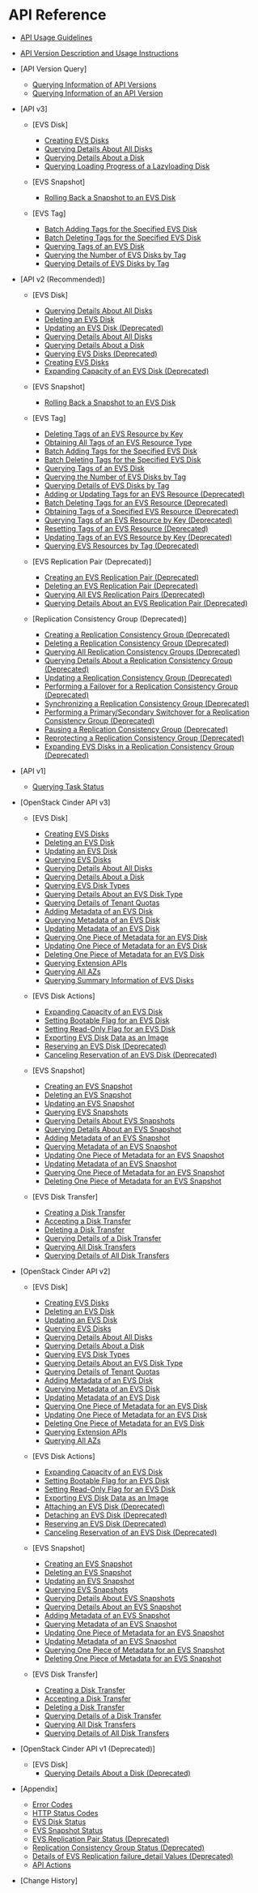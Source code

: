 # API Reference

-   [API Usage Guidelines](api-usage-guidelines.md)
-   [API Version Description and Usage Instructions](api-version-description-and-usage-instructions.md)
-   [API Version Query]
    -   [Querying Information of API Versions](querying-information-of-api-versions.md)
    -   [Querying Information of an API Version](querying-information-of-an-api-version.md)

-   [API v3]
    -   [EVS Disk]
        -   [Creating EVS Disks](creating-evs-disks-api-v3.md)
        -   [Querying Details About All Disks](querying-details-about-all-disks-api-v3.md)
        -   [Querying Details About a Disk](querying-details-about-a-disk-api-v3.md)
        -   [Querying Loading Progress of a Lazyloading Disk](querying-loading-progress-of-a-lazyloading-disk.md)

    -   [EVS Snapshot]
        -   [Rolling Back a Snapshot to an EVS Disk](rolling-back-a-snapshot-to-an-evs-disk-api-v3.md)

    -   [EVS Tag]
        -   [Batch Adding Tags for the Specified EVS Disk](batch-adding-tags-for-the-specified-evs-disk.md)
        -   [Batch Deleting Tags for the Specified EVS Disk](batch-deleting-tags-for-the-specified-evs-disk.md)
        -   [Querying Tags of an EVS Disk](querying-tags-of-an-evs-disk.md)
        -   [Querying the Number of EVS Disks by Tag](querying-the-number-of-evs-disks-by-tag.md)
        -   [Querying Details of EVS Disks by Tag](querying-details-of-evs-disks-by-tag.md)


-   [API v2 \(Recommended\)]
    -   [EVS Disk]
        -   [Querying Details About All Disks](querying-details-about-all-disks-api-v2.md)
        -   [Deleting an EVS Disk](deleting-an-evs-disk-api-v2.md)
        -   [Updating an EVS Disk \(Deprecated\)](updating-an-evs-disk-(deprecated)-api-v2.md)
        -   [Querying Details About All Disks](querying-details-about-all-disks.md)
        -   [Querying Details About a Disk ](querying-details-about-a-disk-api-v2.md)
        -   [Querying EVS Disks \(Deprecated\)](querying-evs-disks-(deprecated).md)
        -   [Creating EVS Disks](creating-evs-disks.md)
        -   [Expanding Capacity of an EVS Disk \(Deprecated\)](expanding-capacity-of-an-evs-disk-(deprecated).md)

    -   [EVS Snapshot]
        -   [Rolling Back a Snapshot to an EVS Disk](rolling-back-a-snapshot-to-an-evs-disk.md)

    -   [EVS Tag]
        -   [Deleting Tags of an EVS Resource by Key](deleting-tags-of-an-evs-resource-by-key.md)
        -   [Obtaining All Tags of an EVS Resource Type](obtaining-all-tags-of-an-evs-resource-type-api-v2.md)
        -   [Batch Adding Tags for the Specified EVS Disk](batch-adding-tags-for-the-specified-evs-disk-api-v2.md)
        -   [Batch Deleting Tags for the Specified EVS Disk](batch-deleting-tags-for-the-specified-evs-disk-api-v2.md)
        -   [Querying Tags of an EVS Disk](querying-tags-of-an-evs-disk-api-v2.md)
        -   [Querying the Number of EVS Disks by Tag](querying-the-number-of-evs-disks-by-tag-api-v2.md)
        -   [Querying Details of EVS Disks by Tag](querying-details-of-evs-disks-by-tag-api-v2.md)
        -   [Adding or Updating Tags for an EVS Resource \(Deprecated\)](adding-or-updating-tags-for-an-evs-resource-(deprecated).md)
        -   [Batch Deleting Tags for an EVS Resource \(Deprecated\)](batch-deleting-tags-for-an-evs-resource-(deprecated).md)
        -   [Obtaining Tags of a Specified EVS Resource \(Deprecated\)](obtaining-tags-of-a-specified-evs-resource-(deprecated).md)
        -   [Querying Tags of an EVS Resource by Key \(Deprecated\)](querying-tags-of-an-evs-resource-by-key-(deprecated).md)
        -   [Resetting Tags of an EVS Resource \(Deprecated\)](resetting-tags-of-an-evs-resource-(deprecated).md)
        -   [Updating Tags of an EVS Resource by Key \(Deprecated\)](updating-tags-of-an-evs-resource-by-key-(deprecated).md)
        -   [Querying EVS Resources by Tag \(Deprecated\)](querying-evs-resources-by-tag-(deprecated).md)

    -   [EVS Replication Pair \(Deprecated\)]
        -   [Creating an EVS Replication Pair \(Deprecated\)](creating-an-evs-replication-pair-(deprecated).md)
        -   [Deleting an EVS Replication Pair \(Deprecated\)](deleting-an-evs-replication-pair-(deprecated).md)
        -   [Querying All EVS Replication Pairs \(Deprecated\)](querying-all-evs-replication-pairs-(deprecated).md)
        -   [Querying Details About an EVS Replication Pair \(Deprecated\)](querying-details-about-an-evs-replication-pair-(deprecated).md)

    -   [Replication Consistency Group \(Deprecated\)]
        -   [Creating a Replication Consistency Group \(Deprecated\)](creating-a-replication-consistency-group-(deprecated).md)
        -   [Deleting a Replication Consistency Group \(Deprecated\)](deleting-a-replication-consistency-group-(deprecated).md)
        -   [Querying All Replication Consistency Groups \(Deprecated\)](querying-all-replication-consistency-groups-(deprecated).md)
        -   [Querying Details About a Replication Consistency Group \(Deprecated\)](querying-details-about-a-replication-consistency-group-(deprecated).md)
        -   [Updating a Replication Consistency Group \(Deprecated\)](updating-a-replication-consistency-group-(deprecated).md)
        -   [Performing a Failover for a Replication Consistency Group \(Deprecated\)](performing-a-failover-for-a-replication-consistency-group-(deprecated).md)
        -   [Synchronizing a Replication Consistency Group \(Deprecated\)](synchronizing-a-replication-consistency-group-(deprecated).md)
        -   [Performing a Primary/Secondary Switchover for a Replication Consistency Group \(Deprecated\)](performing-a-primary-secondary-switchover-for-a-replication-consistency-group-(deprecated).md)
        -   [Pausing a Replication Consistency Group \(Deprecated\)](pausing-a-replication-consistency-group-(deprecated).md)
        -   [Reprotecting a Replication Consistency Group \(Deprecated\)](reprotecting-a-replication-consistency-group-(deprecated).md)
        -   [Expanding EVS Disks in a Replication Consistency Group \(Deprecated\)](expanding-evs-disks-in-a-replication-consistency-group-(deprecated).md)


-   [API v1]
    -   [Querying Task Status](querying-task-status.md)

-   [OpenStack Cinder API v3]
    -   [EVS Disk]
        -   [Creating EVS Disks](creating-evs-disks-cinder-v3.md)
        -   [Deleting an EVS Disk](deleting-an-evs-disk-cinder-v3.md)
        -   [Updating an EVS Disk](updating-an-evs-disk-cinder-v3.md)
        -   [Querying EVS Disks](querying-evs-disks-cinder-v3.md)
        -   [Querying Details About All Disks](querying-details-about-all-disks-cinder-v3.md)
        -   [Querying Details About a Disk](querying-details-about-a-disk-cinder-v3.md)
        -   [Querying EVS Disk Types](querying-evs-disk-types-cinder-v3.md)
        -   [Querying Details About an EVS Disk Type](querying-details-about-an-evs-disk-type-cinder-v3.md)
        -   [Querying Details of Tenant Quotas](querying-details-of-tenant-quotas-cinder-v3.md)
        -   [Adding Metadata of an EVS Disk](adding-metadata-of-an-evs-disk-cinder-v3.md)
        -   [Querying Metadata of an EVS Disk](querying-metadata-of-an-evs-disk-cinder-v3.md)
        -   [Updating Metadata of an EVS Disk](updating-metadata-of-an-evs-disk-cinder-v3.md)
        -   [Querying One Piece of Metadata for an EVS Disk](querying-one-piece-of-metadata-for-an-evs-disk-cinder-v3.md)
        -   [Updating One Piece of Metadata for an EVS Disk](updating-one-piece-of-metadata-for-an-evs-disk-cinder-v3.md)
        -   [Deleting One Piece of Metadata for an EVS Disk](deleting-one-piece-of-metadata-for-an-evs-disk-cinder-v3.md)
        -   [Querying Extension APIs](querying-extension-apis-cinder-v3.md)
        -   [Querying All AZs](querying-all-azs-cinder-v3.md)
        -   [Querying Summary Information of EVS Disks](querying-summary-information-of-evs-disks-cinder-v3.md)

    -   [EVS Disk Actions]
        -   [Expanding Capacity of an EVS Disk](expanding-capacity-of-an-evs-disk-cinder-v3.md)
        -   [Setting Bootable Flag for an EVS Disk](setting-bootable-flag-for-an-evs-disk-cinder-v3.md)
        -   [Setting Read-Only Flag for an EVS Disk](setting-read-only-flag-for-an-evs-disk-cinder-v3.md)
        -   [Exporting EVS Disk Data as an Image](exporting-evs-disk-data-as-an-image-cinder-v3.md)
        -   [Reserving an EVS Disk \(Deprecated\)](reserving-an-evs-disk-(deprecated).md)
        -   [Canceling Reservation of an EVS Disk \(Deprecated\)](canceling-reservation-of-an-evs-disk-(deprecated).md)

    -   [EVS Snapshot]
        -   [Creating an EVS Snapshot](creating-an-evs-snapshot-cinder-v3.md)
        -   [Deleting an EVS Snapshot](deleting-an-evs-snapshot-cinder-v3.md)
        -   [Updating an EVS Snapshot](updating-an-evs-snapshot-cinder-v3.md)
        -   [Querying EVS Snapshots](querying-evs-snapshots-cinder-v3.md)
        -   [Querying Details About EVS Snapshots](querying-details-about-evs-snapshots-cinder-v3.md)
        -   [Querying Details About an EVS Snapshot](querying-details-about-an-evs-snapshot-cinder-v3.md)
        -   [Adding Metadata of an EVS Snapshot](adding-metadata-of-an-evs-snapshot-cinder-v3.md)
        -   [Querying Metadata of an EVS Snapshot](querying-metadata-of-an-evs-snapshot-cinder-v3.md)
        -   [Updating One Piece of Metadata for an EVS Snapshot](updating-one-piece-of-metadata-for-an-evs-snapshot-cinder-v3.md)
        -   [Updating Metadata of an EVS Snapshot](updating-metadata-of-an-evs-snapshot-cinder-v3.md)
        -   [Querying One Piece of Metadata for an EVS Snapshot](querying-one-piece-of-metadata-for-an-evs-snapshot-cinder-v3.md)
        -   [Deleting One Piece of Metadata for an EVS Snapshot](deleting-one-piece-of-metadata-for-an-evs-snapshot-cinder-v3.md)

    -   [EVS Disk Transfer]
        -   [Creating a Disk Transfer](creating-a-disk-transfer-cinder-v3.md)
        -   [Accepting a Disk Transfer](accepting-a-disk-transfer-cinder-v3.md)
        -   [Deleting a Disk Transfer](deleting-a-disk-transfer-cinder-v3.md)
        -   [Querying Details of a Disk Transfer](querying-details-of-a-disk-transfer-cinder-v3.md)
        -   [Querying All Disk Transfers](querying-all-disk-transfers-cinder-v3.md)
        -   [Querying Details of All Disk Transfers](querying-details-of-all-disk-transfers-cinder-v3.md)


-   [OpenStack Cinder API v2]
    -   [EVS Disk]
        -   [Creating EVS Disks](creating-evs-disks-cinder-v2.md)
        -   [Deleting an EVS Disk](deleting-an-evs-disk-cinder-v2.md)
        -   [Updating an EVS Disk](updating-an-evs-disk-cinder-v2.md)
        -   [Querying EVS Disks](querying-evs-disks-cinder-v2.md)
        -   [Querying Details About All Disks](querying-details-about-all-disks-cinder-v2.md)
        -   [Querying Details About a Disk](querying-details-about-a-disk-cinder-v2.md)
        -   [Querying EVS Disk Types](querying-evs-disk-types-cinder-v2.md)
        -   [Querying Details About an EVS Disk Type](querying-details-about-an-evs-disk-type-cinder-v2.md)
        -   [Querying Details of Tenant Quotas](querying-details-of-tenant-quotas-cinder-v2.md)
        -   [Adding Metadata of an EVS Disk](adding-metadata-of-an-evs-disk-cinder-v2.md)
        -   [Querying Metadata of an EVS Disk](querying-metadata-of-an-evs-disk-cinder-v2.md)
        -   [Updating Metadata of an EVS Disk](updating-metadata-of-an-evs-disk-cinder-v2.md)
        -   [Querying One Piece of Metadata for an EVS Disk](querying-one-piece-of-metadata-for-an-evs-disk-cinder-v2.md)
        -   [Updating One Piece of Metadata for an EVS Disk](updating-one-piece-of-metadata-for-an-evs-disk-cinder-v2.md)
        -   [Deleting One Piece of Metadata for an EVS Disk](deleting-one-piece-of-metadata-for-an-evs-disk-cinder-v2.md)
        -   [Querying Extension APIs](querying-extension-apis-cinder-v2.md)
        -   [Querying All AZs](querying-all-azs-cinder-v2.md)

    -   [EVS Disk Actions]
        -   [Expanding Capacity of an EVS Disk](expanding-capacity-of-an-evs-disk-cinder-v2.md)
        -   [Setting Bootable Flag for an EVS Disk](setting-bootable-flag-for-an-evs-disk-cinder-v2.md)
        -   [Setting Read-Only Flag for an EVS Disk](setting-read-only-flag-for-an-evs-disk-cinder-v2.md)
        -   [Exporting EVS Disk Data as an Image](exporting-evs-disk-data-as-an-image-cinder-v2.md)
        -   [Attaching an EVS Disk \(Deprecated\)](attaching-an-evs-disk-(deprecated).md)
        -   [Detaching an EVS Disk \(Deprecated\)](detaching-an-evs-disk-(deprecated).md)
        -   [Reserving an EVS Disk \(Deprecated\)](reserving-an-evs-disk-(deprecated)-cinder-v2.md)
        -   [Canceling Reservation of an EVS Disk \(Deprecated\)](canceling-reservation-of-an-evs-disk-(deprecated)-cinder-v2.md)

    -   [EVS Snapshot]
        -   [Creating an EVS Snapshot](creating-an-evs-snapshot-cinder-v2.md)
        -   [Deleting an EVS Snapshot](deleting-an-evs-snapshot-cinder-v2.md)
        -   [Updating an EVS Snapshot](updating-an-evs-snapshot-cinder-v2.md)
        -   [Querying EVS Snapshots](querying-evs-snapshots-cinder-v2.md)
        -   [Querying Details About EVS Snapshots](querying-details-about-evs-snapshots-cinder-v2.md)
        -   [Querying Details About an EVS Snapshot](querying-details-about-an-evs-snapshot-cinder-v2.md)
        -   [Adding Metadata of an EVS Snapshot](adding-metadata-of-an-evs-snapshot-cinder-v2.md)
        -   [Querying Metadata of an EVS Snapshot](querying-metadata-of-an-evs-snapshot-cinder-v2.md)
        -   [Updating One Piece of Metadata for an EVS Snapshot](updating-one-piece-of-metadata-for-an-evs-snapshot-cinder-v2.md)
        -   [Updating Metadata of an EVS Snapshot](updating-metadata-of-an-evs-snapshot-cinder-v2.md)
        -   [Querying One Piece of Metadata for an EVS Snapshot](querying-one-piece-of-metadata-for-an-evs-snapshot-cinder-v2.md)
        -   [Deleting One Piece of Metadata for an EVS Snapshot](deleting-one-piece-of-metadata-for-an-evs-snapshot-cinder-v2.md)

    -   [EVS Disk Transfer]
        -   [Creating a Disk Transfer](creating-a-disk-transfer-cinder-v2.md)
        -   [Accepting a Disk Transfer](accepting-a-disk-transfer-cinder-v2.md)
        -   [Deleting a Disk Transfer](deleting-a-disk-transfer-cinder-v2.md)
        -   [Querying Details of a Disk Transfer](querying-details-of-a-disk-transfer-cinder-v2.md)
        -   [Querying All Disk Transfers](querying-all-disk-transfers-cinder-v2.md)
        -   [Querying Details of All Disk Transfers](querying-details-of-all-disk-transfers-cinder-v2.md)


-   [OpenStack Cinder API v1 \(Deprecated\)]
    -   [EVS Disk]
        -   [Querying Details About a Disk \(Deprecated\)](querying-details-about-a-disk-(deprecated).md)


-   [Appendix]
    -   [Error Codes](error-codes.md)
    -   [HTTP Status Codes](http-status-codes.md)
    -   [EVS Disk Status](evs-disk-status.md)
    -   [EVS Snapshot Status](evs-snapshot-status.md)
    -   [EVS Replication Pair Status \(Deprecated\)](evs-replication-pair-status-(deprecated).md)
    -   [Replication Consistency Group Status \(Deprecated\)](replication-consistency-group-status-(deprecated).md)
    -   [Details of EVS Replication failure\_detail Values \(Deprecated\)](details-of-evs-replication-failure_detail-values-(deprecated).md)
    -   [API Actions](api-actions.md)

-   [Change History]

